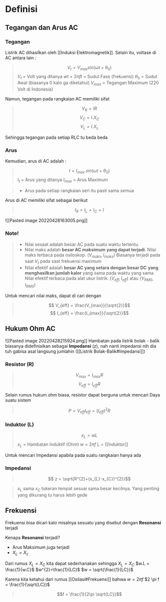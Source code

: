 # Definisi
## Tegangan dan Arus AC

### Tegangan
Listrik AC dihasilkan oleh [[Induksi Elektromagnetik]]. Selain itu, voltase di AC antara lain :
>$$V_{t}=V_{max}sin(ωt+\theta_{0})$$
>$V_{t}$ = Volt yang ditanya
>$wt$ = $2\pi f t$ = Sudut Fase (frekuensi)
>$\theta_{0}$ = Sudut Awal (biasanya 0 kalo ga diketahui)
>$V_{max}$ = Tegangan Maximum (220 Volt di Indonesia)

Namun, tegangan pada rangkaian AC memiliki sifat
>$$V_{R} =IR$$
>$$V_C=I.X_C$$
>$$V_L=I.X_{L}$$

Sehingga tegangan pada setiap RLC tu beda beda

### Arus
Kemudian, arus di AC adalah :
>$$I = I_{max}.sin(ωt + \theta_{0})$$
>$I_{t}$ = Arus yang ditanya
>$I_{max}$ = Arus Maximum

> - Arus pada setiap rangkaian seri itu pasti sama semua 

Arus di AC memiliki sifat sebagai berikut
> $$I_R=I_L=I_C=I$$

![[Pasted image 20220428163005.png]]

### Note!
> - Nilai sesaat adalah besar AC pada suatu waktu tertentu.
> - Nilai maks adalah **besar AC maksimum yang dapat terjadi**. Nilai maks terbaca pada osiloskop. ($V_{maks},I_{maks}$) Biasanya terjadi pada saat $V_{t}$ pada saat frekuensi maximum
> - Nilai efektif adalah **besar AC yang setara dengan besar DC** **yang menghasilkan jumlah kalor** yang sama pada waktu yang sama. Nilai efektif terbaca pada alat ukur listrik. ($V_{eff},I_{eff}$) atau ($V_{RMS},I_{RMS}$)

Untuk mencari nilai maks, dapat di cari dengan
>$$ V_{eff} = \frac{V_{max}}{\sqrt{2}}$$
>$$ I_{eff} = \frac{I_{max}}{\sqrt{2}}$$

## Hukum Ohm AC
![[Pasted image 20220428215924.png]]
Hambatan pada listrik bolak - balik biasanya didefinisikan sebagai **Impedansi** ($z$), nah nanti impedansi nih dia tuh gabisa asal langsung jumlahin ([[Listrik Bolak-Balik#Impedansi]]) 

### Resistor (R)
> $$V_{max}= I_{max} R$$ 
>$$V_{eff}= I_{eff}R$$

Selain rumus hukum ohm biasa, resistor dapat berguna untuk mencari Daya suatu sistem
>$$P = V_{eff}I_{eff}= (I_{eff})^{2}R$$

### Induktor (L)
>$$x_{L}= w L$$
> $x_{L}$ = Hambatan Induktif (Ohm)
> $w$ = $2\pi f$
> L = [[Induktor]]

Untuk mencari Impedansi apabila pada suatu rangkaian hanya ada

### Impedansi
>$$ z = \sqrt{R^{2}+(x_{L}-x_{C})^{2}}$$

> $x_{L}$ sama $x_C$ tukeran tempat sesuai sama besar kecilnya. Yang penting yang dikurang tu harus lebih gede


## Frekuensi
Frekuensi bisa dicari kalo misalnya sesuatu yang disebut dengan **Resonansi** terjadi

Kenapa **Resonansi** terjadi?
- Arus Maksimum juga terjadi
-  $X_{L}= X_{c}$

Dari rumus $X_L=X_C$ kita dapat sederhanakan sehingga
$X_{L}= X_{C}$
$w.L = \frac{1}{w.C}$
$w^{2}=\frac{1}{LC}$
$w = \sqrt{\frac{1}{LC}}$

Karena kita ketahui dari rumus [[Osilasi#Frekuensi]] bahwa $w = 2\pi f$
 $2 \pi f = \frac{1}{\sqrt{LC}}$
> $$f = \frac{1}{2\pi \sqrt{LC}}$$